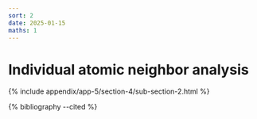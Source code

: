 ```yaml
---
sort: 2
date: 2025-01-15
maths: 1
---
```


# Individual atomic neighbor analysis

{% include appendix/app-5/section-4/sub-section-2.html %}

{% bibliography --cited %}

